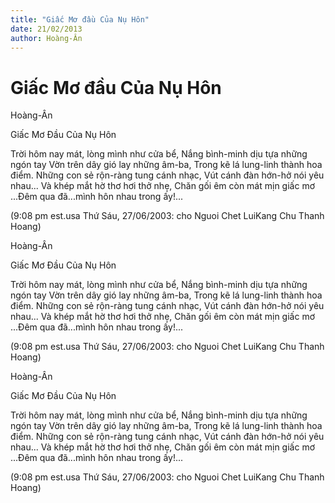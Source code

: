 ```yaml
---
title: "Giấc Mơ đầu Của Nụ Hôn"
date: 21/02/2013
author: Hoàng-Ân
---
```


# Giấc Mơ đầu Của Nụ Hôn

Hoàng-Ân

Giấc Mơ Đầu Của Nụ Hôn


Trời hôm nay mát, lòng mình như cửa bể,
Nắng bình-minh dịu tựa những ngón tay
Vờn trên dây gió lay những âm-ba,
Trong kẽ lá lung-linh thành hoa điểm.
Những con sẻ rộn-ràng tung cánh nhạc,
Vút cánh đàn hớn-hở nói yêu nhau...
Và khép mắt hờ thơ hơi thở nhẹ,
Chăn gối êm còn mát mịn giấc mơ
...Đêm qua đã...mình hôn nhau trong ấy!...


(9:08 pm est.usa Thứ Sáu, 27/06/2003:
cho Nguoi Chet LuiKang Chu Thanh Hoang)

Hoàng-Ân

Giấc Mơ Đầu Của Nụ Hôn


Trời hôm nay mát, lòng mình như cửa bể,
Nắng bình-minh dịu tựa những ngón tay
Vờn trên dây gió lay những âm-ba,
Trong kẽ lá lung-linh thành hoa điểm.
Những con sẻ rộn-ràng tung cánh nhạc,
Vút cánh đàn hớn-hở nói yêu nhau...
Và khép mắt hờ thơ hơi thở nhẹ,
Chăn gối êm còn mát mịn giấc mơ
...Đêm qua đã...mình hôn nhau trong ấy!...


(9:08 pm est.usa Thứ Sáu, 27/06/2003:
cho Nguoi Chet LuiKang Chu Thanh Hoang)

Hoàng-Ân

Giấc Mơ Đầu Của Nụ Hôn


Trời hôm nay mát, lòng mình như cửa bể,
Nắng bình-minh dịu tựa những ngón tay
Vờn trên dây gió lay những âm-ba,
Trong kẽ lá lung-linh thành hoa điểm.
Những con sẻ rộn-ràng tung cánh nhạc,
Vút cánh đàn hớn-hở nói yêu nhau...
Và khép mắt hờ thơ hơi thở nhẹ,
Chăn gối êm còn mát mịn giấc mơ
...Đêm qua đã...mình hôn nhau trong ấy!...


(9:08 pm est.usa Thứ Sáu, 27/06/2003:
cho Nguoi Chet LuiKang Chu Thanh Hoang)
